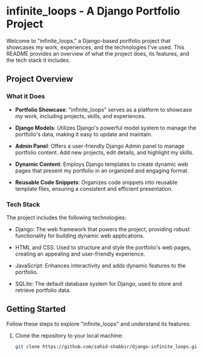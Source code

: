 # infinite_loops - A Django Portfolio Project

Welcome to "infinite_loops," a Django-based portfolio project that showcases my work, experiences, and the technologies I've used. This README provides an overview of what the project does, its features, and the tech stack it includes.

## Project Overview

### What it Does

- **Portfolio Showcase**: "infinite_loops" serves as a platform to showcase my work, including projects, skills, and experiences.

- **Django Models**: Utilizes Django's powerful model system to manage the portfolio's data, making it easy to update and maintain.

- **Admin Panel**: Offers a user-friendly Django Admin panel to manage portfolio content. Add new projects, edit details, and highlight my skills.

- **Dynamic Content**: Employs Django templates to create dynamic web pages that present my portfolio in an organized and engaging format.

- **Reusable Code Snippets**: Organizes code snippets into reusable template files, ensuring a consistent and efficient presentation.

### Tech Stack

The project includes the following technologies:

- Django: The web framework that powers the project, providing robust functionality for building dynamic web applications.

- HTML and CSS: Used to structure and style the portfolio's web pages, creating an appealing and user-friendly experience.

- JavaScript: Enhances interactivity and adds dynamic features to the portfolio.

- SQLite: The default database system for Django, used to store and retrieve portfolio data.

## Getting Started

Follow these steps to explore "infinite_loops" and understand its features:

1. Clone the repository to your local machine:

   ```bash
   git clone https://github.com/zahid-shabbir/django-infinite_loops.git
